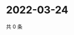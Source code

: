 # 2022-03-24

共 0 条

<!-- BEGIN WEIBO -->
<!-- 最后更新时间 Thu Mar 24 2022 12:01:48 GMT+0800 (China Standard Time) -->

<!-- END WEIBO -->

